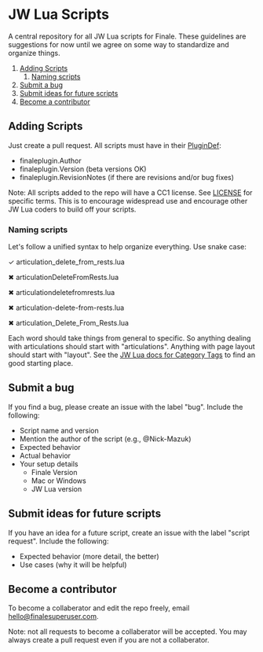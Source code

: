 # JW Lua Scripts

A central repository for all JW Lua scripts for Finale. These guidelines are suggestions for now until we agree on some way to standardize and organize things.

1. [Adding Scripts](#adding-scripts)
   1. [Naming scripts](#naming-scripts)
2. [Submit a bug](#submit-a-bug)
3. [Submit ideas for future scripts](#submit-ideas-for-future-scripts)
4. [Become a contributor](#become-a-contributor)

## Adding Scripts
Just create a pull request. All scripts must have in their [PluginDef](http://jwmusic.nu/jwplugins/wiki/doku.php?id=jwlua:development#connect_to_finale_jw_lua):

- finaleplugin.Author
- finaleplugin.Version (beta versions OK)
- finaleplugin.RevisionNotes (if there are revisions and/or bug fixes)

Note: All scripts added to the repo will have a CC1 license. See [LICENSE](https://github.com/Nick-Mazuk/jw-lua-scripts/blob/master/LICENSE) for specific terms. This is to encourage widespread use and encourage other JW Lua coders to build off your scripts.

### Naming scripts

Let's follow a unified syntax to help organize everything. Use snake case:

✓ articulation_delete_from_rests.lua

✖ articulationDeleteFromRests.lua

✖ articulationdeletefromrests.lua

✖ articulation-delete-from-rests.lua

✖ articulation_Delete_From_Rests.lua

Each word should take things from general to specific. So anything dealing with articulations should start with "articulations". Anything with page layout should start with "layout". See the [JW Lua docs for Category Tags](http://jwmusic.nu/jwplugins/wiki/doku.php?id=jwlua:finaleplugin_properties#categorytags_string) to find an good starting place.

## Submit a bug

If you find a bug, please create an issue with the label "bug". Include the following:

- Script name and version
- Mention the author of the script (e.g., @Nick-Mazuk)
- Expected behavior
- Actual behavior
- Your setup details
  - Finale Version
  - Mac or Windows
  - JW Lua version

## Submit ideas for future scripts

If you have an idea for a future script, create an issue with the label "script request". Include the following:

- Expected behavior (more detail, the better)
- Use cases (why it will be helpful)

## Become a contributor

To become a collaberator and edit the repo freely, email hello@finalesuperuser.com.

Note: not all requests to become a collaberator will be accepted. You may always create a pull request even if you are not a collaberator.
